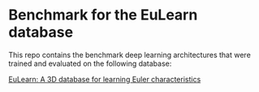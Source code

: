 # Benchmark for the EuLearn database

This repo contains the benchmark deep learning architectures that were trained and evaluated on the following database:

[EuLearn: A 3D database for learning Euler characteristics]([https://github.com/appliedgeometry/Eulearn](https://huggingface.co/datasets/appliedgeometry/EuLearn))

